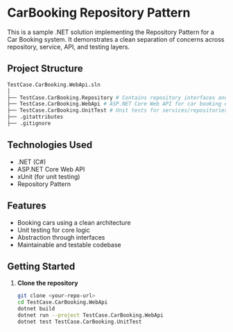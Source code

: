 # CarBooking Repository Pattern

This is a sample .NET solution implementing the Repository Pattern for a Car Booking system. It demonstrates a clean separation of concerns across repository, service, API, and testing layers.

## Project Structure
```bash
TestCase.CarBooking.WebApi.sln
│
├── TestCase.CarBooking.Repository # Contains repository interfaces and implementations
├── TestCase.CarBooking.WebApi # ASP.NET Core Web API for car booking endpoints
├── TestCase.CarBooking.UnitTest # Unit tests for services/repositories
├── .gitattributes
├── .gitignore

```

## Technologies Used

- .NET (C#)
- ASP.NET Core Web API
- xUnit (for unit testing)
- Repository Pattern

## Features

- Booking cars using a clean architecture
- Unit testing for core logic
- Abstraction through interfaces
- Maintainable and testable codebase

## Getting Started

1. **Clone the repository**
   ```bash
   git clone <your-repo-url>
   cd TestCase.CarBooking.WebApi
   dotnet build
   dotnet run --project TestCase.CarBooking.WebApi
   dotnet test TestCase.CarBooking.UnitTest
